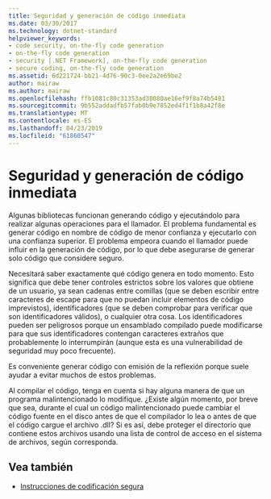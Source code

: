 ```yaml
---
title: Seguridad y generación de código inmediata
ms.date: 03/30/2017
ms.technology: dotnet-standard
helpviewer_keywords:
- code security, on-the-fly code generation
- on-the-fly code generation
- security [.NET Framework], on-the-fly code generation
- secure coding, on-the-fly code generation
ms.assetid: 6d221724-bb21-4d76-90c3-0ee2a2e69be2
author: mairaw
ms.author: mairaw
ms.openlocfilehash: ffb1081c80c31353ad38080ae16ef9f8a74b5481
ms.sourcegitcommit: 9b552addadfb57fab0b9e7852ed4f1f1b8a42f8e
ms.translationtype: MT
ms.contentlocale: es-ES
ms.lasthandoff: 04/23/2019
ms.locfileid: "61860547"
---
```

# <a name="security-and-on-the-fly-code-generation"></a>Seguridad y generación de código inmediata
Algunas bibliotecas funcionan generando código y ejecutándolo para realizar algunas operaciones para el llamador. El problema fundamental es generar código en nombre de código de menor confianza y ejecutarlo con una confianza superior. El problema empeora cuando el llamador puede influir en la generación de código, por lo que debe asegurarse de generar solo código que considere seguro.  
  
 Necesitará saber exactamente qué código genera en todo momento. Esto significa que debe tener controles estrictos sobre los valores que obtiene de un usuario, ya sean cadenas entre comillas (que se deben escribir entre caracteres de escape para que no puedan incluir elementos de código imprevistos), identificadores (que se deben comprobar para verificar que son identificadores válidos), o cualquier otra cosa. Los identificadores pueden ser peligrosos porque un ensamblado compilado puede modificarse para que sus identificadores contengan caracteres extraños que probablemente lo interrumpirán (aunque esta es una vulnerabilidad de seguridad muy poco frecuente).  
  
 Es conveniente generar código con emisión de la reflexión porque suele ayudar a evitar muchos de estos problemas.  
  
 Al compilar el código, tenga en cuenta si hay alguna manera de que un programa malintencionado lo modifique. ¿Existe algún momento, por breve que sea, durante el cual un código malintencionado puede cambiar el código fuente en el disco antes de que el compilador lo lea o antes de que el código cargue el archivo .dll? Si es así, debe proteger el directorio que contiene estos archivos usando una lista de control de acceso en el sistema de archivos, según corresponda.  
  
## <a name="see-also"></a>Vea también

- [Instrucciones de codificación segura](../../../docs/standard/security/secure-coding-guidelines.md)
